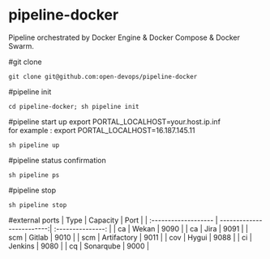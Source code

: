 # pipeline-docker
Pipeline orchestrated by Docker Engine &amp; Docker Compose &amp; Docker Swarm.

#git clone
```
git clone git@github.com:open-devops/pipeline-docker
```

#pipeline init
```
cd pipeline-docker; sh pipeline init
```

#pipeline start up
export PORTAL_LOCALHOST=your.host.ip.inf  
for example : export PORTAL_LOCALHOST=16.187.145.11
```
sh pipeline up
```

#pipeline status confirmation
```
sh pipeline ps
```

#pipeline stop 
```
sh pipeline stop
```

#external ports
| Type      | Capacity | Port  |
| :------------------- | -------------------------:| :---------------: |
| ca        | Wekan      |  9090 |
| ca        | Jira      |  9091 |
| scm        | Gitlab      |  9010 |
| scm        | Artifactory      |  9011 |
| cov        | Hygui      |  9088 |
| ci        | Jenkins      |  9080 |
| cq        | Sonarqube      |  9000 |

